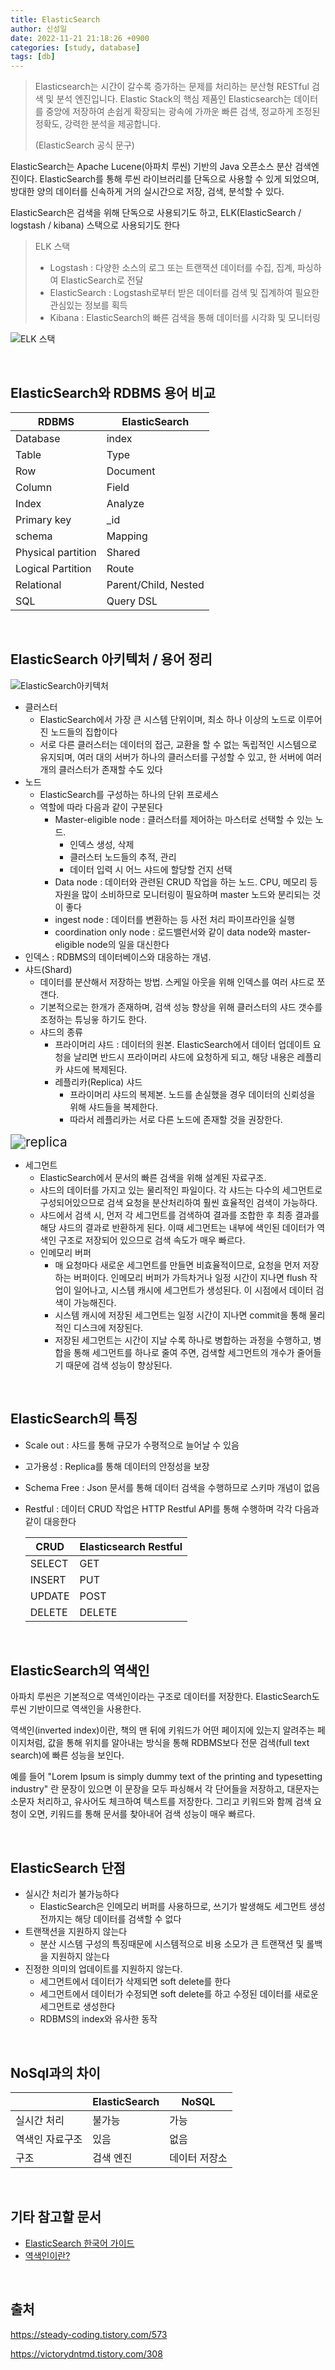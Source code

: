 ```yaml
---
title: ElasticSearch
author: 신성일
date: 2022-11-21 21:18:26 +0900
categories: [study, database]
tags: [db]
---
```


> Elasticsearch는 시간이 갈수록 증가하는 문제를 처리하는 분산형 RESTful 검색 및 분석 엔진입니다. Elastic Stack의 핵심 제품인 Elasticsearch는 데이터를 중앙에 저장하여 손쉽게 확장되는 광속에 가까운 빠른 검색, 정교하게 조정된 정확도, 강력한 분석을 제공합니다.
>
> (ElasticSearch 공식 문구)

ElasticSearch는 Apache Lucene(아파치 루씬) 기반의 Java 오픈소스 분산 검색엔진이다. ElasticSearch를 통해 루씬 라이브러리를 단독으로 사용할 수 있게 되었으며, 방대한 양의 데이터를 신속하게 거의 실시간으로 저장, 검색, 분석할 수 있다.

ElasticSearch은 검색을 위해 단독으로 사용되기도 하고, ELK(ElasticSearch / logstash / kibana) 스택으로 사용되기도 한다

> ELK 스택
>
> - Logstash : 다양한 소스의 로그 또는 트랜잭션 데이터를 수집, 집계, 파싱하여 ElasticSearch로 전달
> - ElasticSearch : Logstash로부터 받은 데이터를 검색 및 집계하여 필요한 관심있는 정보를 획득
> - Kibana : ElasticSearch의 빠른 검색을 통해 데이터를 시각화 및 모니터링

![ELK 스택](https://img1.daumcdn.net/thumb/R1280x0/?scode=mtistory2&fname=https%3A%2F%2Ft1.daumcdn.net%2Fcfile%2Ftistory%2F993B7E495C98CAA706)

<br/>

## ElasticSearch와 RDBMS 용어 비교

| RDBMS              | ElasticSearch        |
| ------------------ | -------------------- |
| Database           | index                |
| Table              | Type                 |
| Row                | Document             |
| Column             | Field                |
| Index              | Analyze              |
| Primary key        | _id                  |
| schema             | Mapping              |
| Physical partition | Shared               |
| Logical Partition  | Route                |
| Relational         | Parent/Child, Nested |
| SQL                | Query DSL            |

<br/>

## ElasticSearch 아키텍처 / 용어 정리

![ElasticSearch아키텍처](https://img1.daumcdn.net/thumb/R1280x0/?scode=mtistory2&fname=https%3A%2F%2Ft1.daumcdn.net%2Fcfile%2Ftistory%2F99A97A355C98D42D2E)

- 클러스터
  - ElasticSearch에서 가장 큰 시스템 단위이며, 최소 하나 이상의 노드로 이루어진 노드들의 집합이다
  - 서로 다른 클러스터는 데이터의 접근, 교환을 할 수 없는 독립적인 시스템으로 유지되며, 여러 대의 서버가 하나의 클러스터를 구성할 수 있고, 한 서버에 여러 개의 클러스터가 존재할 수도 있다
- 노드
  - ElasticSearch를 구성하는 하나의 단위 프로세스
  - 역할에 따라 다음과 같이 구분된다
    - Master-eligible node : 클러스터를 제어하는 마스터로 선택할 수 있는 노드.
      - 인덱스 생성, 삭제
      - 클러스터 노드들의 추적, 관리
      - 데이터 입력 시 어느 샤드에 할당할 건지 선택
    - Data node : 데이터와 관련된 CRUD 작업을 하는 노드. CPU, 메모리 등 자원을 많이 소비하므로 모니터링이 필요하며 master 노드와 분리되는 것이 좋다
    - ingest node : 데이터를 변환하는 등 사전 처리 파이프라인을 실행
    - coordination only node : 로드밸런서와 같이 data node와 master-eligible node의 일을 대신한다
- 인덱스 : RDBMS의 데이터베이스와 대응하는 개념. 
- 샤드(Shard) 
  - 데이터를 분산해서 저장하는 방법. 스케일 아웃을 위해 인덱스를 여러 샤드로 쪼갠다. 
  - 기본적으로는 한개가 존재하며, 검색 성능 향상을 위해 클러스터의 샤드 갯수를 조정하는 튜닝읗 하기도 한다.
  - 샤드의 종류
    - 프라이머리 샤드 : 데이터의 원본. ElasticSearch에서 데이터 업데이트 요청을 날리면 반드시 프라이머리 샤드에 요청하게 되고, 해당 내용은 레플리카 샤드에 복제된다. 
    - 레플리카(Replica) 샤드
      - 프라이머리 샤드의 복제본. 노드를 손실했을 경우 데이터의 신뢰성을 위해 샤드들을 복제한다.
      - 따라서 레플리카는 서로 다른 노드에 존재할 것을 권장한다.

<img src="https://i.stack.imgur.com/6wq4N.png" alt="replica" style="zoom:150%;" />

- 세그먼트
  - ElasticSearch에서 문서의 빠른 검색을 위해 설계된 자료구조.
  - 샤드의 데이터를 가지고 있는 물리적인 파일이다. 각 샤드는 다수의 세그먼트로 구성되어있으므로 검색 요청을 분산처리하여 훨씬 효율적인 검색이 가능하다.
  - 샤드에서 검색 시, 먼저 각 세그먼트를 검색하여 결과를 조합한 후 최종 결과를 해당 샤드의 결과로 반환하게 된다. 이때 세그먼트는 내부에 색인된 데이터가 역색인 구조로 저장되어 있으므로 검색 속도가 매우 빠르다.
  - 인메모리 버퍼 
    - 매 요청마다 새로운 세그먼트를 만들면 비효율적이므로, 요청을 먼저 저장하는 버퍼이다. 인메모리 버퍼가 가득차거나 일정 시간이 지나면 flush 작업이 일어나고, 시스템 캐시에 세그먼트가 생성된다. 이 시점에서 데이터 검색이 가능해진다.
    - 시스템 캐시에 저장된 세그먼트는 일정 시간이 지나면 commit을 통해 물리적인 디스크에 저장된다.
    - 저장된 세그먼트는 시간이 지날 수록 하나로 병합하는 과정을 수행하고, 병합을 통해 세그먼트를 하나로 줄여 주면, 검색할 세그먼트의 개수가 줄어들기 때문에 검색 성능이 향상된다.

<br/>

## **ElasticSearch**의 특징

- Scale out : 샤드를 통해 규모가 수평적으로 늘어날 수 있음

- 고가용성 : Replica를 통해 데이터의 안정성을 보장

- Schema Free : Json 문서를 통해 데이터 검색을 수행하므로 스키마 개념이 없음

- Restful : 데이터 CRUD 작업은 HTTP Restful API를 통해 수행하며 각각 다음과 같이 대응한다

  | CRUD   | Elasticsearch Restful |
  | ------ | --------------------- |
  | SELECT | GET                   |
  | INSERT | PUT                   |
  | UPDATE | POST                  |
  | DELETE | DELETE                |

<br/>

## ElasticSearch의 역색인

아파치 루씬은 기본적으로 역색인이라는 구조로 데이터를 저장한다. ElasticSearch도 루씬 기반이므로 역색인을 사용한다.

역색인(inverted index)이란, 책의 맨 뒤에 키워드가 어떤 페이지에 있는지 알려주는 페이지처럼, 값을 통해 위치를 알아내는 방식을 통해 RDBMS보다 전문 검색(full text search)에 빠른 성능을 보인다.

예를 들어 "Lorem Ipsum is simply dummy text of the printing and typesetting industry" 란 문장이 있으면 이 문장을 모두 파싱해서 각 단어들을 저장하고, 대문자는 소문자 처리하고, 유사어도 체크하여 텍스트를 저장한다. 그리고 키워드와 함께 검색 요청이 오면, 키워드를 통해 문서를 찾아내어 검색 성능이 매우 빠르다.

<br/>

## ElasticSearch 단점

- 실시간 처리가 불가능하다
  - ElasticSearch은 인메모리 버퍼를 사용하므로, 쓰기가 발생해도 세그먼트 생성 전까지는 해당 데이터를 검색할 수 없다
- 트랜잭션을 지원하지 않는다
  - 분산 시스템 구성의 특징때문에 시스템적으로 비용 소모가 큰 트랜잭션 및 롤백을 지원하지 않는다
- 진정한 의미의 업데이트를 지원하지 않는다.
  - 세그먼트에서 데이터가 삭제되면 soft delete를 한다
  - 세그먼트에서 데이터가 수정되면 soft delete를 하고 수정된 데이터를 새로운 세그먼트로 생성한다
  - RDBMS의 index와 유사한 동작

<br/>

## NoSql과의 차이

|                 | ElasticSearch | NoSQL         |
| --------------- | ------------- | ------------- |
| 실시간 처리     | 불가능        | 가능          |
| 역색인 자료구조 | 있음          | 없음          |
| 구조            | 검색 엔진     | 데이터 저장소 |

<br/>

## 기타 참고할 문서

- [ElasticSearch 한국어 가이드](https://esbook.kimjmin.net/01-overview/1.1-elastic-stack/1.1.1-elasticsearch)
- [역색인이란?](https://steady-coding.tistory.com/581)

<br/>

## 출처

https://steady-coding.tistory.com/573

https://victorydntmd.tistory.com/308
